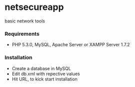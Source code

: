 # netsecureapp
basic network tools

### Requirements

* PHP 5.3.0, MySQL, Apache Server or XAMPP Server 1.7.2

### Installation

* Create a database in MySQL
* Edit db.xml with repective values
* Hit URL, to kick start installation
